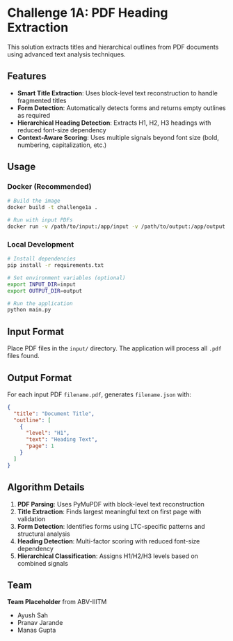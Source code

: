 # Challenge 1A: PDF Heading Extraction

This solution extracts titles and hierarchical outlines from PDF documents using advanced text analysis techniques.

## Features

- **Smart Title Extraction**: Uses block-level text reconstruction to handle fragmented titles
- **Form Detection**: Automatically detects forms and returns empty outlines as required
- **Hierarchical Heading Detection**: Extracts H1, H2, H3 headings with reduced font-size dependency
- **Context-Aware Scoring**: Uses multiple signals beyond font size (bold, numbering, capitalization, etc.)

## Usage

### Docker (Recommended)

```bash
# Build the image
docker build -t challenge1a .

# Run with input PDFs
docker run -v /path/to/input:/app/input -v /path/to/output:/app/output challenge1a
```

### Local Development

```bash
# Install dependencies
pip install -r requirements.txt

# Set environment variables (optional)
export INPUT_DIR=input
export OUTPUT_DIR=output

# Run the application
python main.py
```

## Input Format

Place PDF files in the `input/` directory. The application will process all `.pdf` files found.

## Output Format

For each input PDF `filename.pdf`, generates `filename.json` with:

```json
{
  "title": "Document Title",
  "outline": [
    {
      "level": "H1",
      "text": "Heading Text",
      "page": 1
    }
  ]
}
```

## Algorithm Details

1. **PDF Parsing**: Uses PyMuPDF with block-level text reconstruction
2. **Title Extraction**: Finds largest meaningful text on first page with validation
3. **Form Detection**: Identifies forms using LTC-specific patterns and structural analysis
4. **Heading Detection**: Multi-factor scoring with reduced font-size dependency
5. **Hierarchical Classification**: Assigns H1/H2/H3 levels based on combined signals

## Team

**Team Placeholder** from ABV-IIITM
- Ayush Sah
- Pranav Jarande
- Manas Gupta
